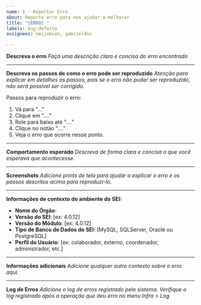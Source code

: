 ```yaml
---
name: 1 - Reportar Erro
about: Reporte erro para nos ajudar a melhorar
title: "[ERRO] "
labels: bug-defeito
assignees: neijobson, gabriel9nc

---
```


**Descreva o erro**
_Faça uma descrição clara e concisa do erro encontrado_

-----
**Descreva os passos de como o erro pode ser reproduzido**
_Atenção para explicar em detalhes os passos, pois se o erro não puder ser reproduzido, não será possível ser corrigido._

Passos para reproduzir o erro:
1. Vá para "..."
2. Clique em "...."
3. Role para baixo até "...."
4. Clique no notão "...."
5. Veja o erro que ocorre nesse ponto.

-----
**Comportamento esperado**
_Descreva de forma clara e concisa o que você esperava que acontecesse._

-----
**Screenshots**
_Adicione prints de tela para ajudar a explicar o erro e os passos descritos acima para reproduzi-lo._

-----
**Informações de contexto do ambiente do SEI:**
 - **Nome do Órgão**: 
 - **Versão do SEI**: [ex: 4.0.12]
 - **Versão do Módulo**: [ex: 4.0.12]
 - **Tipo de Banco de Dados do SEI**: [MySQL, SQLServer, Oracle ou PostgreSQL]
 - **Perfil do Usuário**: [ex: colaborador, externo, coordenador, administrador, etc.]

-----
**Informações adicionais**
_Adicione qualquer outro contexto sobre o erro aqui._

-----
**Log de Erros**
_Adicione o log de erros registrado pelo sistema. Verifique o log registrado após a operação que deu erro no menu Infra > Log_
